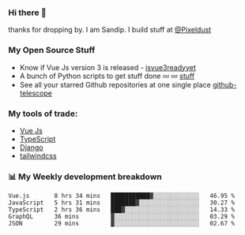 ### Hi there 👋

thanks for dropping by.
I am Sandip. I build stuff at [@Pixeldust](github.com/pixeldust-in/)

###  **My Open Source Stuff**

 - Know if Vue Js version 3 is released -  [isvue3readyyet](https://github.com/sandiprb/isvue3readyyet)
 - A bunch of Python scripts to get stuff done 💤 💤 [stuff](https://github.com/sandiprb/stuff)
 - See all your starred Github repositories at one single place [github-telescope](https://github.com/sandiprb/github-telescope)



###  **My tools of trade:**
 - [Vue Js](https://github.com/vuejs/vue/)
 - [TypeScript](https://github.com/microsoft/TypeScript)
 - [Django](github.com/django/django)
 - [tailwindcss](https://github.com/tailwindlabs/tailwindcss)


###  📊 **My Weekly development breakdown**
<!--START_SECTION:waka-->
```text
Vue.js       8 hrs 34 mins   ███████████▓░░░░░░░░░░░░░   46.95 % 
JavaScript   5 hrs 31 mins   ███████▓░░░░░░░░░░░░░░░░░   30.27 % 
TypeScript   2 hrs 36 mins   ███▓░░░░░░░░░░░░░░░░░░░░░   14.33 % 
GraphQL      36 mins         ▓░░░░░░░░░░░░░░░░░░░░░░░░   03.29 % 
JSON         29 mins         ▓░░░░░░░░░░░░░░░░░░░░░░░░   02.67 % 
```
<!--END_SECTION:waka-->
